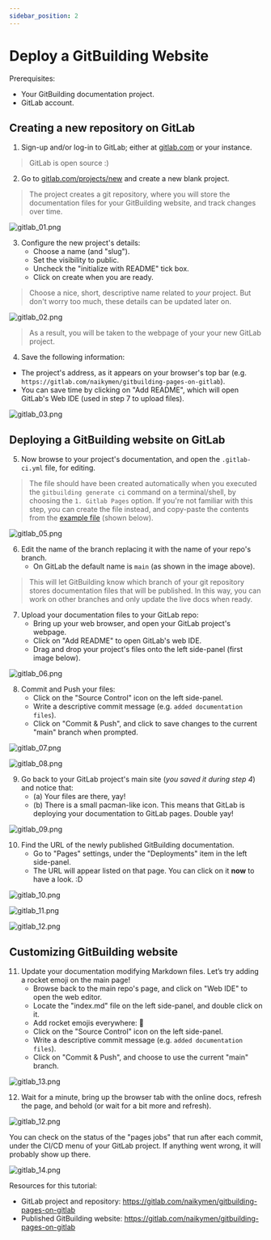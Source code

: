 ```yaml
---
sidebar_position: 2
---
```


# Deploy a GitBuilding Website

Prerequisites:

- Your GitBuilding documentation project.
- GitLab account.

## Creating a new repository on GitLab

1. Sign-up and/or log-in to GitLab; either at [gitlab.com](https://gitlab.com/) or your instance.

> GitLab is open source :)

2. Go to [gitlab.com/projects/new](https://gitlab.com/projects/new) and create a new blank project.

> The project creates a git repository, where you will store the documentation files for your GitBuilding website, and track changes over time.

![gitlab_01.png](./img/gitlab_01.png)

3. Configure the new project's details:
    - Choose a name (and "slug").
    - Set the visibility to public.
    - Uncheck the "initialize with README" tick box.
    - Click on create when you are ready.

> Choose a nice, short, descriptive name related to _your_ project. But don't worry too much, these details can be updated later on.

![gitlab_02.png](./img/gitlab_02.png)

> As a result, you will be taken to the webpage of your your new GitLab project.

4. Save the following information:
  - The project's address, as it appears on your browser's top bar (e.g. `https://gitlab.com/naikymen/gitbuilding-pages-on-gitlab`).
  - You can save time by clicking on "Add README", which will open GitLab's Web IDE (used in step 7 to upload files).

<!--   - The name of the project's primary branch (e.g. `main` as shown in the image below). -->

![gitlab_03.png](./img/gitlab_03.png)

## Deploying a GitBuilding website on GitLab

5. Now browse to your project's documentation, and open the `.gitlab-ci.yml` file, for editing.

> The file should have been created automatically when you executed the `gitbuilding generate ci` command on a terminal/shell, by choosing the `1. Gitlab Pages` option.
> If you're not familiar with this step, you can create the file instead, and copy-paste the contents from the [example file](https://gitlab.com/gitbuilding/gitbuilding-example/-/blob/master/.gitlab-ci.yml) (shown below).

![gitlab_05.png](./img/gitlab_05.png)

6. Edit the name of the branch replacing it with the name of your repo's branch.
    - On GitLab the default name is `main` (as shown in the image above).

> This will let GitBuilding know which branch of your git repository stores documentation files that will be published. In this way, you can work on other branches and only update the live docs when ready.

7. Upload your documentation files to your GitLab repo:
    - Bring up your web browser, and open your GitLab project's webpage.
    - Click on "Add README" to open GitLab's web IDE.
    - Drag and drop your project's files onto the left side-panel (first image below).
  
![gitlab_06.png](./img/gitlab_06.png)

8. Commit and Push your files:
    - Click on the "Source Control" icon on the left side-panel.
    - Write a descriptive commit message (e.g. `added documentation files`).
    - Click on "Commit & Push", and click to save changes to the current "main" branch when prompted.

![gitlab_07.png](./img/gitlab_07.png)

![gitlab_08.png](./img/gitlab_08.png)

9. Go back to your GitLab project's main site (_you saved it during step 4_) and notice that:
    - (a) Your files are there, yay!
    - (b) There is a small pacman-like icon. This means that GitLab is deploying your documentation to GitLab pages. Double yay!

![gitlab_09.png](./img/gitlab_09.png)

10. Find the URL of the newly published GitBuilding documentation.
    - Go to "Pages" settings, under the "Deployments" item in the left side-panel.
    - The URL will appear listed on that page. You can click on it **now** to have a look. :D

![gitlab_10.png](./img/gitlab_10.png)

![gitlab_11.png](./img/gitlab_11.png)

![gitlab_12.png](./img/gitlab_12.png)

## Customizing GitBuilding website

11. Update your documentation modifying Markdown files. Let’s try adding a rocket emoji on the main page!
    - Browse back to the main repo's page, and click on "Web IDE" to open the web editor.
    - Locate the "index.md" file on the left side-panel, and double click on it.
    - Add rocket emojis everywhere: 🚀
    - Click on the "Source Control" icon on the left side-panel.
    - Write a descriptive commit message (e.g. `added documentation files`).
    - Click on "Commit & Push", and choose to use the current "main" branch.

![gitlab_13.png](../../static/img/gitlab_13.png)

12. Wait for a minute, bring up the browser tab with the online docs, refresh the page, and behold (or wait for a bit more and refresh).

![gitlab_12.png](../../static/img/gitlab_12.png)

You can check on the status of the "pages jobs" that run after each commit, under the CI/CD menu of your GitLab project. If anything went wrong, it will probably show up there.

![gitlab_14.png](../../static/img/gitlab_14.png)

Resources for this tutorial:
- GitLab project and repository: https://gitlab.com/naikymen/gitbuilding-pages-on-gitlab
- Published GitBuilding website: https://gitlab.com/naikymen/gitbuilding-pages-on-gitlab
